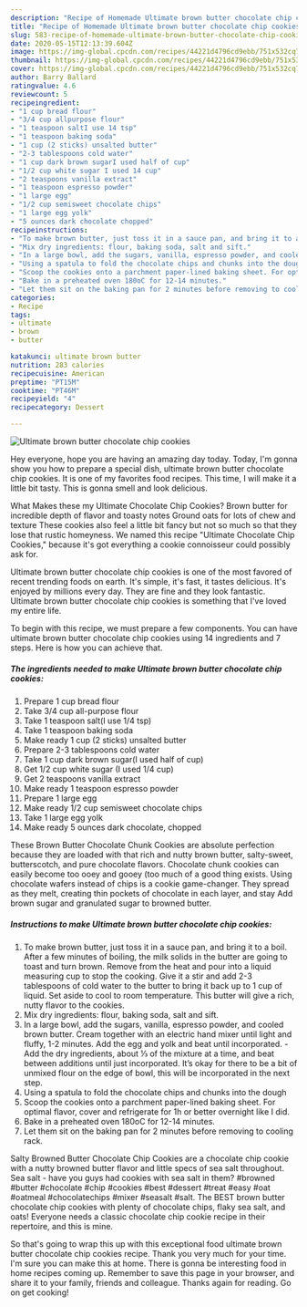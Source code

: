 ```yaml
---
description: "Recipe of Homemade Ultimate brown butter chocolate chip cookies"
title: "Recipe of Homemade Ultimate brown butter chocolate chip cookies"
slug: 583-recipe-of-homemade-ultimate-brown-butter-chocolate-chip-cookies
date: 2020-05-15T12:13:39.604Z
image: https://img-global.cpcdn.com/recipes/44221d4796cd9ebb/751x532cq70/ultimate-brown-butter-chocolate-chip-cookies-recipe-main-photo.jpg
thumbnail: https://img-global.cpcdn.com/recipes/44221d4796cd9ebb/751x532cq70/ultimate-brown-butter-chocolate-chip-cookies-recipe-main-photo.jpg
cover: https://img-global.cpcdn.com/recipes/44221d4796cd9ebb/751x532cq70/ultimate-brown-butter-chocolate-chip-cookies-recipe-main-photo.jpg
author: Barry Ballard
ratingvalue: 4.6
reviewcount: 5
recipeingredient:
- "1 cup bread flour"
- "3/4 cup allpurpose flour"
- "1 teaspoon saltI use 14 tsp"
- "1 teaspoon baking soda"
- "1 cup (2 sticks) unsalted butter"
- "2-3 tablespoons cold water"
- "1 cup dark brown sugarI used half of cup"
- "1/2 cup white sugar I used 14 cup"
- "2 teaspoons vanilla extract"
- "1 teaspoon espresso powder"
- "1 large egg"
- "1/2 cup semisweet chocolate chips"
- "1 large egg yolk"
- "5 ounces dark chocolate chopped"
recipeinstructions:
- "To make brown butter, just toss it in a sauce pan, and bring it to a boil. After a few minutes of boiling, the milk solids in the butter are going to toast and turn brown. Remove from the heat and pour into a liquid measuring cup to stop the cooking. Give it a stir and add 2-3 tablespoons of cold water to the butter to bring it back up to 1 cup of liquid. Set aside to cool to room temperature. This butter will give a rich, nutty flavor to the cookies."
- "Mix dry ingredients: flour, baking soda, salt and sift."
- "In a large bowl, add the sugars, vanilla, espresso powder, and cooled brown butter. Cream together with an electric hand mixer until light and fluffy, 1-2 minutes. Add the egg and yolk and beat until incorporated. Add the dry ingredients, about ⅓ of the mixture at a time, and beat between additions until just incorporated. It’s okay for there to be a bit of unmixed flour on the edge of bowl, this will be incorporated in the next step."
- "Using a spatula to fold the chocolate chips and chunks into the dough"
- "Scoop the cookies onto a parchment paper-lined baking sheet. For optimal flavor, cover and refrigerate for 1h or better overnight like I did."
- "Bake in a preheated oven 180oC for 12-14 minutes."
- "Let them sit on the baking pan for 2 minutes before removing to cooling rack."
categories:
- Recipe
tags:
- ultimate
- brown
- butter

katakunci: ultimate brown butter 
nutrition: 283 calories
recipecuisine: American
preptime: "PT15M"
cooktime: "PT46M"
recipeyield: "4"
recipecategory: Dessert

---
```



![Ultimate brown butter chocolate chip cookies](https://img-global.cpcdn.com/recipes/44221d4796cd9ebb/751x532cq70/ultimate-brown-butter-chocolate-chip-cookies-recipe-main-photo.jpg)

Hey everyone, hope you are having an amazing day today. Today, I'm gonna show you how to prepare a special dish, ultimate brown butter chocolate chip cookies. It is one of my favorites food recipes. This time, I will make it a little bit tasty. This is gonna smell and look delicious.

What Makes these my Ultimate Chocolate Chip Cookies? Brown butter for incredible depth of flavor and toasty notes Ground oats for lots of chew and texture These cookies also feel a little bit fancy but not so much so that they lose that rustic homeyness. We named this recipe &#34;Ultimate Chocolate Chip Cookies,&#34; because it&#39;s got everything a cookie connoisseur could possibly ask for.

Ultimate brown butter chocolate chip cookies is one of the most favored of recent trending foods on earth. It's simple, it's fast, it tastes delicious. It's enjoyed by millions every day. They are fine and they look fantastic. Ultimate brown butter chocolate chip cookies is something that I've loved my entire life.


To begin with this recipe, we must prepare a few components. You can have ultimate brown butter chocolate chip cookies using 14 ingredients and 7 steps. Here is how you can achieve that.

<!--inarticleads1-->

##### The ingredients needed to make Ultimate brown butter chocolate chip cookies:

1. Prepare 1 cup bread flour
1. Take 3/4 cup all-purpose flour
1. Take 1 teaspoon salt(I use 1/4 tsp)
1. Take 1 teaspoon baking soda
1. Make ready 1 cup (2 sticks) unsalted butter
1. Prepare 2-3 tablespoons cold water
1. Take 1 cup dark brown sugar(I used half of cup)
1. Get 1/2 cup white sugar (I used 1/4 cup)
1. Get 2 teaspoons vanilla extract
1. Make ready 1 teaspoon espresso powder
1. Prepare 1 large egg
1. Make ready 1/2 cup semisweet chocolate chips
1. Take 1 large egg yolk
1. Make ready 5 ounces dark chocolate, chopped


These Brown Butter Chocolate Chunk Cookies are absolute perfection because they are loaded with that rich and nutty brown butter, salty-sweet, butterscotch, and pure chocolate flavors. Chocolate chunk cookies can easily become too ooey and gooey (too much of a good thing exists. Using chocolate wafers instead of chips is a cookie game-changer. They spread as they melt, creating thin pockets of chocolate in each layer, and stay Add brown sugar and granulated sugar to browned butter. 

<!--inarticleads2-->

##### Instructions to make Ultimate brown butter chocolate chip cookies:

1. To make brown butter, just toss it in a sauce pan, and bring it to a boil. After a few minutes of boiling, the milk solids in the butter are going to toast and turn brown. Remove from the heat and pour into a liquid measuring cup to stop the cooking. Give it a stir and add 2-3 tablespoons of cold water to the butter to bring it back up to 1 cup of liquid. Set aside to cool to room temperature. This butter will give a rich, nutty flavor to the cookies.
1. Mix dry ingredients: flour, baking soda, salt and sift.
1. In a large bowl, add the sugars, vanilla, espresso powder, and cooled brown butter. Cream together with an electric hand mixer until light and fluffy, 1-2 minutes. Add the egg and yolk and beat until incorporated. - Add the dry ingredients, about ⅓ of the mixture at a time, and beat between additions until just incorporated. It’s okay for there to be a bit of unmixed flour on the edge of bowl, this will be incorporated in the next step.
1. Using a spatula to fold the chocolate chips and chunks into the dough
1. Scoop the cookies onto a parchment paper-lined baking sheet. For optimal flavor, cover and refrigerate for 1h or better overnight like I did.
1. Bake in a preheated oven 180oC for 12-14 minutes.
1. Let them sit on the baking pan for 2 minutes before removing to cooling rack.


Salty Browned Butter Chocolate Chip Cookies are a chocolate chip cookie with a nutty browned butter flavor and little specs of sea salt throughout. Sea salt - have you guys had cookies with sea salt in them? #browned #butter #chocolate #chip #cookies #best #dessert #treat #easy #oat #oatmeal #chocolatechips #mixer #seasalt #salt. The BEST brown butter chocolate chip cookies with plenty of chocolate chips, flaky sea salt, and oats! Everyone needs a classic chocolate chip cookie recipe in their repertoire, and this is mine. 

So that's going to wrap this up with this exceptional food ultimate brown butter chocolate chip cookies recipe. Thank you very much for your time. I'm sure you can make this at home. There is gonna be interesting food in home recipes coming up. Remember to save this page in your browser, and share it to your family, friends and colleague. Thanks again for reading. Go on get cooking!
